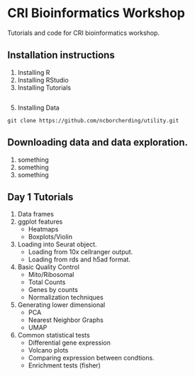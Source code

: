 # CRI Bioinformatics Workshop
Tutorials and code for CRI bioinformatics workshop. 

## Installation instructions

1. Installing R
2. Installing RStudio
3. Installing Tutorials
```

```
5. Installing Data
```
git clone https://github.com/ncborcherding/utility.git
```

## Downloading data and data exploration.

1. something
2. something
3. something

## Day 1 Tutorials

1. Data frames
2. ggplot features
    - Heatmaps
    - Boxplots/Violin
3. Loading into Seurat object.
    - Loading from 10x cellranger output.
    - Loading from rds and h5ad format.
4. Basic Quality Control
    - Mito/Ribosomal
    - Total Counts
    - Genes by counts
    - Normalization techniques
4. Generating lower dimensional
    - PCA
    - Nearest Neighbor Graphs
    - UMAP
5. Common statistical tests
    - Differential gene expression
    - Volcano plots
    - Comparing expression between condtions.
    - Enrichment tests (fisher)





